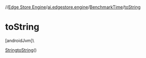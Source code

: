 //[Edge Store Engine](../../../index.md)/[ai.edgestore.engine](../index.md)/[BenchmarkTime](index.md)/[toString](to-string.md)

# toString

[androidJvm]\

[String](https://developer.android.com/reference/kotlin/java/lang/String.html)[toString](to-string.md)()
